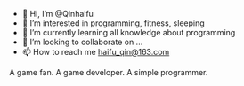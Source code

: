 - 👋 Hi, I’m @Qinhaifu
- 👀 I’m interested in programming, fitness, sleeping
- 🌱 I’m currently learning all knowledge about programming
- 💞️ I’m looking to collaborate on ...
- 📫 How to reach me haifu_qin@163.com

<!---
Qinhaifu/Qinhaifu is a ✨ special ✨ repository because its `README.md` (this file) appears on your GitHub profile.
You can click the Preview link to take a look at your changes.
--->
A game fan.
A game developer.
A simple programmer.
